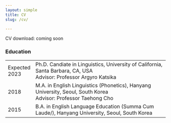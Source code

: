 ```yaml
---
layout: simple
title: CV
slug: /cv/

---
```


CV download: coming soon


<h3>Education</h3>

  <table style="width:100%">
  <tr>
    <td>Expected<br>
        2023</th>
    <td>Ph.D. Candiate in Linguistics, University of California, Santa Barbara, CA, USA <br>
        Advisor: Professor Argyro Katsika</th>
  </tr>
  <tr>
    <td>2018</td>
    <td>M.A. in English Linguistics (Phonetics), Hanyang University, Seoul, South Korea <br>
        Advisor: Professor Taehong Cho</td>
  </tr>
  <tr>
    <td>2015</td>
    <td>B.A. in English Language Education (<t>Summa Cum Laude/<t>), Hanyang University, Seoul, South Korea</td>
  </tr>
</table>
